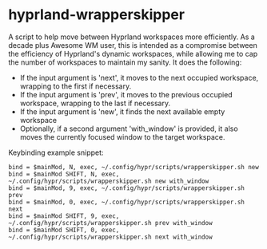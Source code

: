 # hyprland-wrapperskipper
A script to help move between Hyprland workspaces more efficiently. As a decade plus Awesome WM user, this is intended as a compromise between the efficiency of Hyprland's dynamic workspaces, while allowing me to cap the number of workspaces to maintain my sanity. It does the following:
- If the input argument is 'next', it moves to the next occupied workspace, wrapping to the first if necessary.
- If the input argument is 'prev', it moves to the previous occupied workspace, wrapping to the last if necessary.
- If the input argument is 'new', it finds the next available empty workspace
- Optionally, if a second argument 'with_window' is provided, it also moves the currently focused window to the target workspace.

Keybinding example snippet:
```
bind = $mainMod, N, exec, ~/.config/hypr/scripts/wrapperskipper.sh new
bind = $mainMod SHIFT, N, exec, ~/.config/hypr/scripts/wrapperskipper.sh new with_window
bind = $mainMod, 9, exec, ~/.config/hypr/scripts/wrapperskipper.sh prev
bind = $mainMod, 0, exec, ~/.config/hypr/scripts/wrapperskipper.sh next
bind = $mainMod SHIFT, 9, exec, ~/.config/hypr/scripts/wrapperskipper.sh prev with_window
bind = $mainMod SHIFT, 0, exec, ~/.config/hypr/scripts/wrapperskipper.sh next with_window
```
